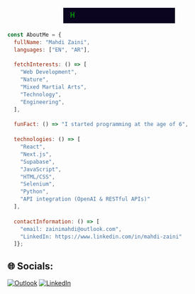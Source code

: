 <p align="center"><img width="50%" src="https://github.com/mmzaini/mmzaini/raw/main/lang.gif" alt="lang" /></p>

<!--

><h1 align="center">
  <img src="https://raw.githubusercontent.com/mmzaini/mmzaini/master/name.svg" alt="Mahdi Zaini" />
</h1>

-->

```javascript
const AboutMe = {
  fullName: "Mahdi Zaini",
  languages: ["EN", "AR"],

  fetchInterests: () => [
    "Web Development",
    "Nature",
    "Mixed Martial Arts",
    "Technology",
    "Engineering",
  ],

  funFact: () => "I started programming at the age of 6",

  technologies: () => [
    "React",
    "Next.js",
    "Supabase",
    "JavaScript",
    "HTML/CSS",
    "Selenium",
    "Python",
    "API integration (OpenAI & RESTful APIs)"
  ],

  contactInformation: () => [
    "email: zainimahdi@outlook.com",
    "LinkedIn: https://www.linkedin.com/in/mahdi-zaini"
  ]};
```

## 🌐 Socials:
[![Outlook](https://img.shields.io/badge/Gmail-D14836?style=for-the-badge&logo=gmail&logoColor=white)](mailto:zainimahdi@outlook.com) [![LinkedIn](https://img.shields.io/badge/LinkedIn-0077B5?style=for-the-badge&logo=linkedin&logoColor=white)](https://www.linkedin.com/in/mahdi-zaini/) 
